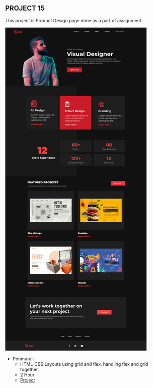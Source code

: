 ## PROJECT 15

This project is Product Design page done as a part of assignment.

![Project 01 Image](./15.png)

- Ponmurali
    - HTML-CSS  Layouts using grid and flex. handling flex and grid together.
    - 2 Hour
    - [Project](https://shimmering-piroshki-7d3627.netlify.app/)
